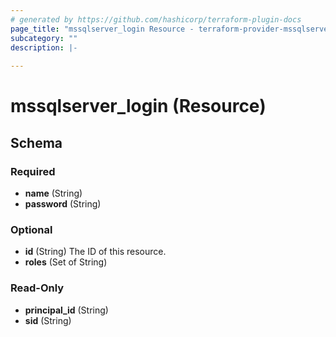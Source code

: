 ```yaml
---
# generated by https://github.com/hashicorp/terraform-plugin-docs
page_title: "mssqlserver_login Resource - terraform-provider-mssqlserver"
subcategory: ""
description: |-
  
---
```


# mssqlserver_login (Resource)





<!-- schema generated by tfplugindocs -->
## Schema

### Required

- **name** (String)
- **password** (String)

### Optional

- **id** (String) The ID of this resource.
- **roles** (Set of String)

### Read-Only

- **principal_id** (String)
- **sid** (String)


